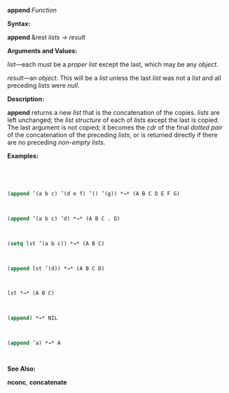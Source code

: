 **append** *Function* 



**Syntax:** 



**append** &amp;rest *lists → result* 



**Arguments and Values:** 



*list*—each must be a *proper list* except the last, which may be any *object*. 







 



 



*result*—an *object*. This will be a *list* unless the last *list* was not a *list* and all preceding *lists* were *null*. 



**Description:** 



**append** returns a new *list* that is the concatenation of the copies. *lists* are left unchanged; the *list structure* of each of *lists* except the last is copied. The last argument is not copied; it becomes the *cdr* of the final *dotted pair* of the concatenation of the preceding *lists*, or is returned directly if there are no preceding *non-empty lists*. 



**Examples:**
```lisp
 



(append ’(a b c) ’(d e f) ’() ’(g)) *→* (A B C D E F G) 



(append ’(a b c) ’d) *→* (A B C . D) 



(setq lst ’(a b c)) *→* (A B C) 



(append lst ’(d)) *→* (A B C D) 



lst *→* (A B C) 



(append) *→* NIL 



(append ’a) *→* A 




```
**See Also:** 



**nconc**, **concatenate** 



